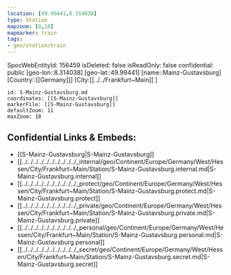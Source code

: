 ```yaml
---
location: [49.99441,8.314038]
type: Station 
mapzoom: [8,18] 
mapmarker: train 
tags:
- geo/station/train
---
```

SpocWebEntityId: 156459
isDeleted: false
isReadOnly: false
confidential: public
[geo-lon::8.314038]
[geo-lat::49.99441]
[name::Mainz-Gustavsburg]
[Country::[[Germany]]]
[City:[[../../Frankfurt~Main]] ]


```leaflet
id: S-Mainz-Gustavsburg.md
coordinates: [[S-Mainz-Gustavsburg]]
markerFile: [[S-Mainz-Gustavsburg]]
defaultZoom: 11 
maxZoom: 18
```


## Confidential Links & Embeds: 
- [[S-Mainz-Gustavsburg|S-Mainz-Gustavsburg]] 
- [[../../../../../../../../../../_internal/geo/Continent/Europe/Germany/West/Hessen/City/Frankfurt~Main/Station/S-Mainz-Gustavsburg.internal.md|S-Mainz-Gustavsburg.internal]] 
- [[../../../../../../../../../../_protect/geo/Continent/Europe/Germany/West/Hessen/City/Frankfurt~Main/Station/S-Mainz-Gustavsburg.protect.md|S-Mainz-Gustavsburg.protect]] 
- [[../../../../../../../../../../_private/geo/Continent/Europe/Germany/West/Hessen/City/Frankfurt~Main/Station/S-Mainz-Gustavsburg.private.md|S-Mainz-Gustavsburg.private]] 
- [[../../../../../../../../../../_personal/geo/Continent/Europe/Germany/West/Hessen/City/Frankfurt~Main/Station/S-Mainz-Gustavsburg.personal.md|S-Mainz-Gustavsburg.personal]] 
- [[../../../../../../../../../../_secret/geo/Continent/Europe/Germany/West/Hessen/City/Frankfurt~Main/Station/S-Mainz-Gustavsburg.secret.md|S-Mainz-Gustavsburg.secret]] 
